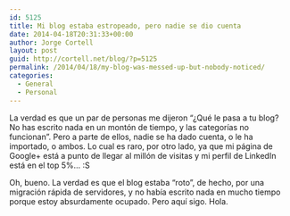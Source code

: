 ```yaml
---
id: 5125
title: Mi blog estaba estropeado, pero nadie se dio cuenta
date: 2014-04-18T20:31:33+00:00
author: Jorge Cortell
layout: post
guid: http://cortell.net/blog/?p=5125
permalink: /2014/04/18/my-blog-was-messed-up-but-nobody-noticed/
categories:
  - General
  - Personal
---
```

La verdad es que un par de personas me dijeron &#8220;¿Qué le pasa a tu blog? No has escrito nada en un montón de tiempo, y las categorías no funcionan&#8221;. Pero a parte de ellos, nadie se ha dado cuenta, o le ha importado, o ambos. Lo cual es raro, por otro lado, ya que mi página de Google+ está a punto de llegar al millón de visitas y mi perfil de LinkedIn está en el top 5%&#8230; :S

Oh, bueno. La verdad es que el blog estaba &#8220;roto&#8221;, de hecho, por una migración rápida de servidores, y no había escrito nada en mucho tiempo porque estoy absurdamente ocupado. Pero aquí sigo. Hola.